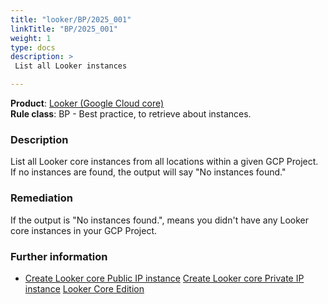 ```yaml
---
title: "looker/BP/2025_001"
linkTitle: "BP/2025_001"
weight: 1
type: docs
description: >
 List all Looker instances

---
```

**Product**: [Looker (Google Cloud core)](https://cloud.google.com/looker/docs/looker-core-overview)\
**Rule class**: BP - Best practice, to retrieve about instances.
### Description

List all Looker core instances from all locations within a given GCP Project.
If no instances are found, the output will say "No instances found."

### Remediation

If the output is "No instances found.", means you didn't have any Looker core instances in your GCP Project.

### Further information
- [Create Looker core Public IP instance](https://cloud.google.com/looker/docs/looker-core-instance-create)
  [Create Looker core Private IP instance](https://cloud.google.com/looker/docs/looker-core-create-private-ip)
  [Looker Core Edition](https://cloud.google.com/looker/docs/looker-core-overview#editions)
